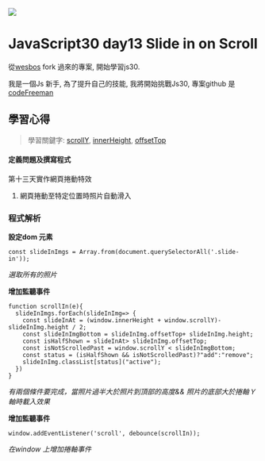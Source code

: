 ![](https://javascript30.com/images/JS3-social-share.png)

# JavaScript30 day13 Slide in on Scroll

從[wesbos](https://github.com/wesbos/JavaScript30) fork 過來的專案, 開始學習js30.

我是一個Js 新手, 為了提升自己的技能, 我將開始挑戰Js30, 專案github 是 [codeFreeman](https://github.com/codeFreeman/JavaScript30)

## 學習心得

> 學習關鍵字: [scrollY](https://developer.mozilla.org/en-US/docs/Web/API/Window/scrollY), [innerHeight](https://developer.mozilla.org/en-US/docs/Web/API/Window/innerHeight), [offsetTop](https://developer.mozilla.org/en-US/docs/Web/API/HTMLElement/offsetTop)

#### 定義問題及撰寫程式

第十三天實作網頁捲動特效
1. 網頁捲動至特定位置時照片自動滑入

### 程式解析

**設定dom 元素**

    const slideInImgs = Array.from(document.querySelectorAll('.slide-in'));

*選取所有的照片*

**增加監聽事件**

    function scrollIn(e){
      slideInImgs.forEach(slideInImg=> {
        const slideInAt = (window.innerHeight + window.scrollY)- slideInImg.height / 2;
        const slideInImgBottom = slideInImg.offsetTop+ slideInImg.height;
        const isHalfShown = slideInAt> slideInImg.offsetTop;
        const isNotScrolledPast = window.scrollY < slideInImgBottom;
        const status = (isHalfShown && isNotScrolledPast)?"add":"remove";
        slideInImg.classList[status]("active");
      })
    }

*有兩個條件要完成，當照片過半大於照片到頂部的高度&& 照片的底部大於捲軸Ｙ軸時載入效果*

**增加監聽事件**

    window.addEventListener('scroll', debounce(scrollIn));

*在window 上增加捲軸事件*
